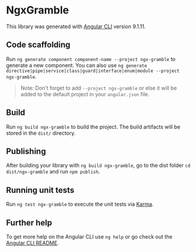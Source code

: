 # NgxGramble

This library was generated with [Angular CLI](https://github.com/angular/angular-cli) version 9.1.11.

## Code scaffolding

Run `ng generate component component-name --project ngx-gramble` to generate a new component. You can also use `ng generate directive|pipe|service|class|guard|interface|enum|module --project ngx-gramble`.
> Note: Don't forget to add `--project ngx-gramble` or else it will be added to the default project in your `angular.json` file. 

## Build

Run `ng build ngx-gramble` to build the project. The build artifacts will be stored in the `dist/` directory.

## Publishing

After building your library with `ng build ngx-gramble`, go to the dist folder `cd dist/ngx-gramble` and run `npm publish`.

## Running unit tests

Run `ng test ngx-gramble` to execute the unit tests via [Karma](https://karma-runner.github.io).

## Further help

To get more help on the Angular CLI use `ng help` or go check out the [Angular CLI README](https://github.com/angular/angular-cli/blob/master/README.md).
